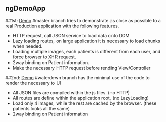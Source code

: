 ## ngDemoApp


##1st: [Demo](https://reyramos.github.io/ngDemoApp/) #master branch tries to demonstrate as close as possible to a real Production application with the following features.
- HTTP request, call JSON service to load data onto DOM
- Lazy loading routes, on large application it is necessary to load chunks when needed.
- Loading multiple images, each patients is different from each user, and force browser to XHR request.
- 2way binding on Patient information.
- Make the necessary HTTP request before rending View/Controller




##2nd: [Demo](https://reyramos.github.io/ngDemoApp-Basic/) #waterdown branch  has the minimal use of the code to render the necessary to UI
- All JSON files are compiled within the js files. (no HTTP)
- All routes are define within the application root, (no LazyLoading)
- Load only 4 images, while the rest are cached by the browser. (these patients looks all the same)
- 2way binding on Patient information

